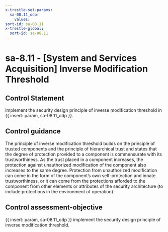 ```yaml
---
x-trestle-set-params:
  sa-08.11_odp:
    values:
sort-id: sa-08.11
x-trestle-global:
  sort-id: sa-08.11
---
```


# sa-8.11 - \[System and Services Acquisition\] Inverse Modification Threshold

## Control Statement

Implement the security design principle of inverse modification threshold in {{ insert: param, sa-08.11_odp }}.

## Control guidance

The principle of inverse modification threshold builds on the principle of trusted components and the principle of hierarchical trust and states that the degree of protection provided to a component is commensurate with its trustworthiness. As the trust placed in a component increases, the protection against unauthorized modification of the component also increases to the same degree. Protection from unauthorized modification can come in the form of the component’s own self-protection and innate trustworthiness, or it can come from the protections afforded to the component from other elements or attributes of the security architecture (to include protections in the environment of operation).

## Control assessment-objective

{{ insert: param, sa-08.11_odp }} implement the security design principle of inverse modification threshold.
